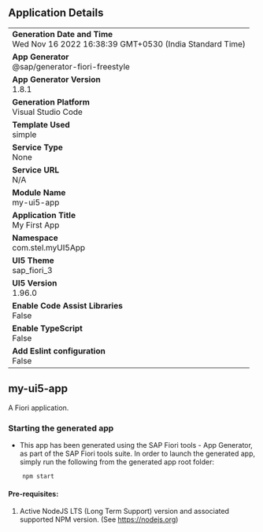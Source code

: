 ## Application Details
|               |
| ------------- |
|**Generation Date and Time**<br>Wed Nov 16 2022 16:38:39 GMT+0530 (India Standard Time)|
|**App Generator**<br>@sap/generator-fiori-freestyle|
|**App Generator Version**<br>1.8.1|
|**Generation Platform**<br>Visual Studio Code|
|**Template Used**<br>simple|
|**Service Type**<br>None|
|**Service URL**<br>N/A
|**Module Name**<br>my-ui5-app|
|**Application Title**<br>My First App|
|**Namespace**<br>com.stel.myUI5App|
|**UI5 Theme**<br>sap_fiori_3|
|**UI5 Version**<br>1.96.0|
|**Enable Code Assist Libraries**<br>False|
|**Enable TypeScript**<br>False|
|**Add Eslint configuration**<br>False|

## my-ui5-app

A Fiori application.

### Starting the generated app

-   This app has been generated using the SAP Fiori tools - App Generator, as part of the SAP Fiori tools suite.  In order to launch the generated app, simply run the following from the generated app root folder:

```
    npm start
```

#### Pre-requisites:

1. Active NodeJS LTS (Long Term Support) version and associated supported NPM version.  (See https://nodejs.org)


